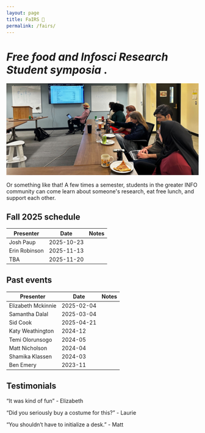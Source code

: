 ```yaml
---
layout: page
title: FaIRS 🎡
permalink: /fairs/
---
```


# _Free food and Infosci Research Student symposia_ .

![photo](images/fairs-banner.JPG)




Or something like that! A few times a semester, students in the greater INFO community can come learn about someone's research, eat free lunch, and support each other. 



## **Fall 2025 schedule**


|__Presenter__|__Date__|__Notes__|    
|-------------------------|-------------------------|-----------------------|
Josh Paup | 2025-10-23| 
Erin Robinson | 2025-11-13|
TBA | 2025-11-20|


 
## **Past events**

|__Presenter__|__Date__|__Notes__|    
|-------------------------|-------------------------|-----------------------|
Elizabeth Mckinnie | 2025-02-04| 
Samantha Dalal | 2025-03-04|
Sid Cook | 2025-04-21|
Katy Weathington | 2024-12|
Temi Olorunsogo |  2024-05|
Matt Nicholson | 2024-04|
Shamika Klassen | 2024-03|
Ben Emery | 2023-11|
 

## **Testimonials**

“It was kind of fun” - Elizabeth

“Did you seriously buy a costume for this?” - Laurie

“You shouldn’t have to initialize a desk.” - Matt

<!-- ![photo](images/dtmf.png) -->


